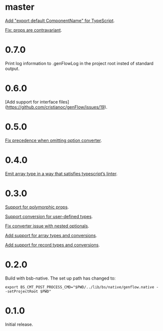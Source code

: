 # master
  [Add "export default ComponentName" for TypeScript](https://github.com/cristianoc/genFlow/issues/21).
  
  [Fix: props are contravariant](https://github.com/cristianoc/genFlow/issues/22).

# 0.7.0
  Print log information to .genFlowLog in the project root insted of standard output.

# 0.6.0

[Add support for interface files] (https://github.com/cristianoc/genFlow/issues/19).

# 0.5.0

[Fix precedence when omitting option converter](https://github.com/cristianoc/genFlow/commit/ac2ad1ba278960ef906e97642d01e0e45f980c34).

# 0.4.0

[Emit array type in a way that satisfies typescript’s linter](https://github.com/cristianoc/genFlow/commit/4e6674d35a4f85c2a98a7a8eb29367008245537c).

# 0.3.0

[Support for polymorphic props](https://github.com/cristianoc/genFlow/issues/15).

[Support conversion for user-defined types](https://github.com/cristianoc/genFlow/issues/16).

[Fix converter issue with nested optionals](https://github.com/cristianoc/genFlow/commit/55e0360eaba1b22e02878ebd4dfe74e05f272601).

[Add support for array types and conversions](https://github.com/cristianoc/genFlow/issues/17).

[Add support for record types and conversions](https://github.com/cristianoc/genFlow/issues/18).

# 0.2.0

Build with bsb-native.
The set up path has changed to:

```
export BS_CMT_POST_PROCESS_CMD="$PWD/../lib/bs/native/genflow.native --setProjectRoot $PWD"
```

# 0.1.0

Initial release.